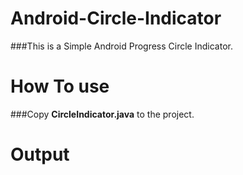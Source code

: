 # **Android-Circle-Indicator**
###This is a Simple Android Progress Circle Indicator.

# **How To use**
###Copy **CircleIndicator.java** to the project.

# **Output**


